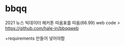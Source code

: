 # bbqq
2021 뉴스 빅데이터 해커톤 따옴표를 따옴(66.99)
web code > https://github.com/hale-in/bbqqweb


+requirements 만들어 넣어야함

